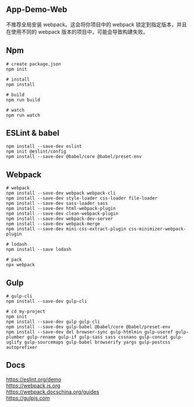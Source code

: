 ## App-Demo-Web
不推荐全局安装 webpack。这会将你项目中的 webpack 锁定到指定版本，并且在使用不同的 webpack 版本的项目中，可能会导致构建失败。


## Npm
```shell
# create package.json
npm init

# install
npm install

# build
npm run build

# watch
npm run watch
```


## ESLint & babel
```shell
npm install --save-dev eslint
npm init @eslint/config
npm install --save-dev @babel/core @babel/preset-env
```


## Webpack
```shell
# webpack
npm install --save-dev webpack webpack-cli
npm install --save-dev style-loader css-loader file-loader
npm install --save-dev sass-loader sass
npm install --save-dev html-webpack-plugin
npm install --save-dev clean-webpack-plugin
npm install --save-dev webpack-dev-server
npm install --save-dev webpack-merge
npm install --save-dev mini-css-extract-plugin css-minimizer-webpack-plugin

# lodash
npm install --save lodash

# pack
npx webpack
```


## Gulp
```shell
# gulp-cli
npm install --save-dev gulp-cli

# cd my-project
npm init
npm install --save-dev gulp gulp-cli
npm install --save-dev gulp-babel @babel/core @babel/preset-env
npm install --save-dev del browser-sync gulp-htmlmin gulp-useref gulp-plumber gulp-rename gulp-if gulp-sass sass cssnano gulp-concat gulp-uglify gulp-sourcemaps gulp-babel browserify yargs gulp-postcss autoprefixer
```

## Docs
https://eslint.org/demo  
https://webpack.js.org  
https://webpack.docschina.org/guides  
https://gulpjs.com  
